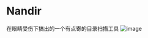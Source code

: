 # Nandir
在眼睛受伤下搞出的一个有点寄的目录扫描工具
![image](https://user-images.githubusercontent.com/92236712/162694276-feade3bc-553b-4aaf-a883-68d4a9569543.png)

